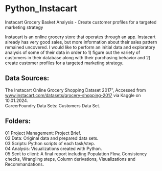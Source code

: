 # Python_Instacart
Instacart Grocery Basket Analysis - Create customer profiles for a targeted marketing strategy

Instacart is an online grocery store that operates through an app. Instacart already has very good sales, but more information about their sales pattern remained uncovered. 
I would like to perform an initial data and exploratory analysis of some of their data in order to 1) figure out the variety of customers in their database along with their purchasing behavior and 2) create customer profiles for a targeted marketing strategy.

## Data Sources:
The Instacart Online Grocery Shopping Dataset 2017”, Accessed from www.instacart.com/datasets/grocery-shopping-2017 via Kaggle on 10.01.2024.  
CareerFoundry Data Sets: Customers Data Set.

## Folders:
01 Project Management: Project Brief.  
02 Data: Original data and prepared data sets.  
03 Scripts: Python scripts of each task/step.  
04 Analysis: Visualizations created with Python.  
05 Sent to client: A final report including Population Flow, Consistency checks, Wrangling steps, Column derivations, Visualizations and Recommandations.
